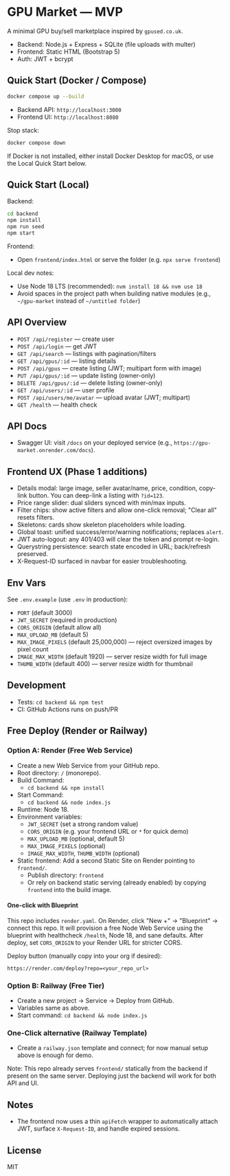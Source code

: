 # GPU Market — MVP

A minimal GPU buy/sell marketplace inspired by `gpused.co.uk`.

- Backend: Node.js + Express + SQLite (file uploads with multer)
- Frontend: Static HTML (Bootstrap 5)
- Auth: JWT + bcrypt

## Quick Start (Docker / Compose)

```bash
docker compose up --build
```

- Backend API: `http://localhost:3000`
- Frontend UI: `http://localhost:8080`

Stop stack:

```bash
docker compose down
```

If Docker is not installed, either install Docker Desktop for macOS, or use the Local Quick Start below.

## Quick Start (Local)

Backend:

```bash
cd backend
npm install
npm run seed
npm start
```

Frontend:

- Open `frontend/index.html` or serve the folder (e.g. `npx serve frontend`)

Local dev notes:

- Use Node 18 LTS (recommended): `nvm install 18 && nvm use 18`
- Avoid spaces in the project path when building native modules (e.g., `~/gpu-market` instead of `~/untitled folder`)

## API Overview

- `POST /api/register` — create user
- `POST /api/login` — get JWT
- `GET /api/search` — listings with pagination/filters
- `GET /api/gpus/:id` — listing details
- `POST /api/gpus` — create listing (JWT; multipart form with image)
- `PUT /api/gpus/:id` — update listing (owner-only)
- `DELETE /api/gpus/:id` — delete listing (owner-only)
- `GET /api/users/:id` — user profile
- `POST /api/users/me/avatar` — upload avatar (JWT; multipart)
- `GET /health` — health check

## API Docs

- Swagger UI: visit `/docs` on your deployed service (e.g., `https://gpu-market.onrender.com/docs`).

## Frontend UX (Phase 1 additions)

- Details modal: large image, seller avatar/name, price, condition, copy-link button. You can deep-link a listing with `?id=123`.
- Price range slider: dual sliders synced with min/max inputs.
- Filter chips: show active filters and allow one-click removal; "Clear all" resets filters.
- Skeletons: cards show skeleton placeholders while loading.
- Global toast: unified success/error/warning notifications; replaces `alert`.
- JWT auto-logout: any 401/403 will clear the token and prompt re-login.
- Querystring persistence: search state encoded in URL; back/refresh preserved.
- X-Request-ID surfaced in navbar for easier troubleshooting.

## Env Vars

See `.env.example` (use `.env` in production):

- `PORT` (default 3000)
- `JWT_SECRET` (required in production)
- `CORS_ORIGIN` (default allow all)
- `MAX_UPLOAD_MB` (default 5)
- `MAX_IMAGE_PIXELS` (default 25,000,000) — reject oversized images by pixel count
- `IMAGE_MAX_WIDTH` (default 1920) — server resize width for full image
- `THUMB_WIDTH` (default 400) — server resize width for thumbnail

## Development

- Tests: `cd backend && npm test`
- CI: GitHub Actions runs on push/PR

## Free Deploy (Render or Railway)

### Option A: Render (Free Web Service)

- Create a new Web Service from your GitHub repo.
- Root directory: `/` (monorepo).
- Build Command:
  - `cd backend && npm install`
- Start Command:
  - `cd backend && node index.js`
- Runtime: Node 18.
- Environment variables:
  - `JWT_SECRET` (set a strong random value)
  - `CORS_ORIGIN` (e.g. your frontend URL or `*` for quick demo)
  - `MAX_UPLOAD_MB` (optional, default 5)
  - `MAX_IMAGE_PIXELS` (optional)
  - `IMAGE_MAX_WIDTH`, `THUMB_WIDTH` (optional)
- Static frontend: Add a second Static Site on Render pointing to `frontend/`.
  - Publish directory: `frontend`
  - Or rely on backend static serving (already enabled) by copying `frontend` into the build image.

#### One-click with Blueprint

This repo includes `render.yaml`. On Render, click "New +" → "Blueprint" → connect this repo. It will provision a free Node Web Service using the blueprint with healthcheck `/health`, Node 18, and sane defaults. After deploy, set `CORS_ORIGIN` to your Render URL for stricter CORS.

Deploy button (manually copy into your org if desired):

`https://render.com/deploy?repo=<your_repo_url>`

### Option B: Railway (Free Tier)

- Create a new project → Service → Deploy from GitHub.
- Variables same as above.
- Start command: `cd backend && node index.js`

### One-Click alternative (Railway Template)

- Create a `railway.json` template and connect; for now manual setup above is enough for demo.

Note: This repo already serves `frontend/` statically from the backend if present on the same server. Deploying just the backend will work for both API and UI.

## Notes

- The frontend now uses a thin `apiFetch` wrapper to automatically attach JWT, surface `X-Request-ID`, and handle expired sessions.

## License

MIT
